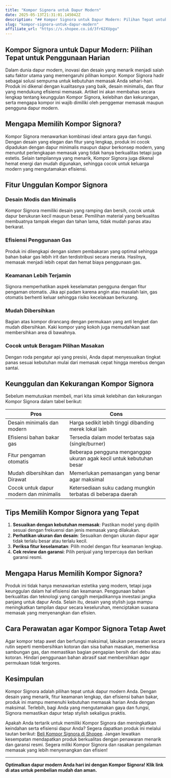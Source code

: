```yaml
---
title: "Kompor Signora untuk Dapur Modern"
date: 2025-05-13T21:31:01.145042Z
description: "## Kompor Signora untuk Dapur Modern: Pilihan Tepat untuk Penggunaan Harian..."
slug: "kompor-signora-untuk-dapur-modern"
affiliate_url: "https://s.shopee.co.id/3fr62XVpgu"
---
```

## Kompor Signora untuk Dapur Modern: Pilihan Tepat untuk Penggunaan Harian

Dalam dunia dapur modern, inovasi dan desain yang menarik menjadi salah satu faktor utama yang memengaruhi pilihan kompor. Kompor Signora hadir sebagai solusi sempurna untuk kebutuhan memasak Anda sehari-hari. Produk ini dikenal dengan kualitasnya yang baik, desain minimalis, dan fitur yang mendukung efisiensi memasak. Artikel ini akan membahas secara lengkap tentang keunggulan Kompor Signora, kelebihan dan kekurangan, serta mengapa kompor ini wajib dimiliki oleh penggemar memasak maupun pengguna dapur modern.

## Mengapa Memilih Kompor Signora?

Kompor Signora menawarkan kombinasi ideal antara gaya dan fungsi. Dengan desain yang elegan dan fitur yang lengkap, produk ini cocok dipadukan dengan dapur minimalis maupun dapur berkonsep modern, yang menuntut perlengkapan memasak yang tidak hanya berkualitas tetapi juga estetis. Selain tampilannya yang menarik, Kompor Signora juga dikenal hemat energi dan mudah digunakan, sehingga cocok untuk keluarga modern yang mengutamakan efisiensi.

## Fitur Unggulan Kompor Signora

### Desain Modis dan Minimalis
Kompor Signora memiliki desain yang ramping dan bersih, cocok untuk dapur berukuran kecil maupun besar. Pemilihan material yang berkualitas membuatnya tampak elegan dan tahan lama, tidak mudah panas atau berkarat.

### Efisiensi Penggunaan Gas
Produk ini dilengkapi dengan sistem pembakaran yang optimal sehingga bahan bakar gas lebih irit dan terdistribusi secara merata. Hasilnya, memasak menjadi lebih cepat dan hemat biaya penggunaan gas.

### Keamanan Lebih Terjamin
Signora memperhatikan aspek keselamatan pengguna dengan fitur pengaman otomatis. Jika api padam karena angin atau masalah lain, gas otomatis berhenti keluar sehingga risiko kecelakaan berkurang.

### Mudah Dibersihkan
Bagian atas kompor dirancang dengan permukaan yang anti lengket dan mudah dibersihkan. Kaki kompor yang kokoh juga memudahkan saat membersihkan area di bawahnya.

### Cocok untuk Beragam Pilihan Masakan
Dengan roda pengatur api yang presisi, Anda dapat menyesuaikan tingkat panas sesuai kebutuhan mulai dari memasak cepat hingga merebus dengan santai.

## Keunggulan dan Kekurangan Kompor Signora

Sebelum memutuskan membeli, mari kita simak kelebihan dan kekurangan Kompor Signora dalam tabel berikut:

| **Pros** | **Cons** |
| --- | --- |
| Desain minimalis dan modern | Harga sedikit lebih tinggi dibanding merek lokal lain |
| Efisiensi bahan bakar gas | Tersedia dalam model terbatas saja (single/burner) |
| Fitur pengaman otomatis | Beberapa pengguna menganggap ukuran agak kecil untuk kebutuhan besar |
| Mudah dibersihkan dan Dirawat | Memerlukan pemasangan yang benar agar maksimal |
| Cocok untuk dapur modern dan minimalis | Ketersediaan suku cadang mungkin terbatas di beberapa daerah |

## Tips Memilih Kompor Signora yang Tepat

1. **Sesuaikan dengan kebutuhan memasak**: Pastikan model yang dipilih sesuai dengan frekuensi dan jenis memasak yang dilakukan.
2. **Perhatikan ukuran dan desain**: Sesuaikan dengan ukuran dapur agar tidak terlalu besar atau terlalu kecil.
3. **Periksa fitur keselamatan**: Pilih model dengan fitur keamanan lengkap.
4. **Cek review dan garansi**: Pilih penjual yang terpercaya dan berikan garansi resmi.

## Mengapa Harus Memilih Kompor Signora?

Produk ini tidak hanya menawarkan estetika yang modern, tetapi juga keunggulan dalam hal efisiensi dan keamanan. Penggunaan bahan berkualitas dan teknologi yang canggih menjadikannya investasi jangka panjang untuk dapur Anda. Selain itu, desain yang stylish juga mampu meningkatkan tampilan dapur secara keseluruhan, menciptakan suasana memasak yang menyenangkan dan efisien.

## Cara Perawatan agar Kompor Signora Tetap Awet

Agar kompor tetap awet dan berfungsi maksimal, lakukan perawatan secara rutin seperti membersihkan kotoran dan sisa bahan masakan, memeriksa sambungan gas, dan memastikan bagian pengapian bersih dari debu atau kotoran. Hindari penggunaan bahan abrasif saat membersihkan agar permukaan tidak tergores.

## Kesimpulan

Kompor Signora adalah pilihan tepat untuk dapur modern Anda. Dengan desain yang menarik, fitur keamanan lengkap, dan efisiensi bahan bakar, produk ini mampu memenuhi kebutuhan memasak harian Anda dengan maksimal. Terlebih, bagi Anda yang mengutamakan gaya dan fungsi, Signora memastikan dapur tetap stylish sekaligus praktis.

Apakah Anda tertarik untuk memiliki Kompor Signora dan meningkatkan keindahan serta efisiensi dapur Anda? Segera dapatkan produk ini melalui tautan berikut: [Beli Kompor Signora di Shopee](https://s.shopee.co.id/3fr62XVpgu). Jangan lewatkan kesempatan mendapatkan produk berkualitas dengan penawaran menarik dan garansi resmi. Segera miliki Kompor Signora dan rasakan pengalaman memasak yang lebih menyenangkan dan efisien!

---

**Optimalkan dapur modern Anda hari ini dengan Kompor Signora! Klik link di atas untuk pembelian mudah dan aman.**
